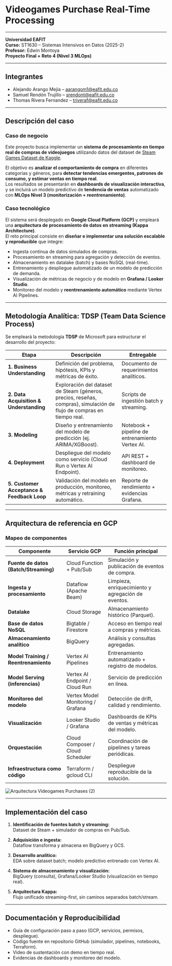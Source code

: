 # Videogames Purchase Real-Time Processing

---

**Universidad EAFIT**  
**Curso:** ST1630 – Sistemas Intensivos en Datos (2025-2)  
**Profesor:** Edwin Montoya  
**Proyecto Final + Reto 4 (Nivel 3 MLOps)**  

---

## Integrantes
   
- Alejando Arango Mejía – aarangom1@eafit.edu.co  
- Samuel Rendón Trujillo – srendont@eafit.edu.co  
- Thomas Rivera Fernandez – triveraf@eafit.edu.co  

---

## Descripción del caso

### Caso de negocio  
Este proyecto busca implementar un **sistema de procesamiento en tiempo real de compras de videojuegos** utilizando datos del dataset de [Steam Games Dataset de Kaggle](https://www.kaggle.com/datasets/artermiloff/steam-games-dataset).

El objetivo es **analizar el comportamiento de compra** en diferentes categorías y géneros, para **detectar tendencias emergentes, patrones de consumo, y estimar ventas en tiempo real**.  
Los resultados se presentarán en **dashboards de visualización interactiva**, y se incluirá un modelo predictivo de **tendencia de ventas** automatizado con **MLOps Nivel 3 (monitorización + reentrenamiento)**.

### Caso tecnológico  
El sistema será desplegado en **Google Cloud Platform (GCP)** y empleará una **arquitectura de procesamiento de datos en streaming (Kappa Architecture)**.  
El reto principal consiste en **diseñar e implementar una solución escalable y reproducible** que integre:

- Ingesta continua de datos simulados de compras.  
- Procesamiento en streaming para agregación y detección de eventos.  
- Almacenamiento en datalake (batch) y bases NoSQL (real-time).  
- Entrenamiento y despliegue automatizado de un modelo de predicción de demanda.  
- Visualización de métricas de negocio y de modelo en **Grafana / Looker Studio**.  
- Monitoreo del modelo y **reentrenamiento automático** mediante Vertex AI Pipelines.

---

## Metodología Analítica: TDSP (Team Data Science Process)

Se empleará la metodología **TDSP** de Microsoft para estructurar el desarrollo del proyecto:

| Etapa | Descripción | Entregable |
|-------|--------------|------------|
| **1. Business Understanding** | Definición del problema, hipótesis, KPIs y métricas de éxito. | Documento de requerimientos analíticos. |
| **2. Data Acquisition & Understanding** | Exploración del dataset de Steam (géneros, precios, reseñas, compras), simulación de flujo de compras en tiempo real. | Scripts de ingestión batch y streaming. |
| **3. Modeling** | Diseño y entrenamiento del modelo de predicción (ej. ARIMA/XGBoost). | Notebook + pipeline de entrenamiento Vertex AI. |
| **4. Deployment** | Despliegue del modelo como servicio (Cloud Run o Vertex AI Endpoint). | API REST + dashboard de monitoreo. |
| **5. Customer Acceptance & Feedback Loop** | Validación del modelo en producción, monitoreo, métricas y retraining automático. | Reporte de rendimiento + evidencias Grafana. |

---

## Arquitectura de referencia en GCP

### Mapeo de componentes

| Componente | Servicio GCP | Función principal |
|-------------|--------------|-------------------|
| **Fuente de datos (Batch/Streaming)** | Cloud Function + Pub/Sub | Simulación y publicación de eventos de compra. |
| **Ingesta y procesamiento** | Dataflow (Apache Beam) | Limpieza, enriquecimiento y agregación de eventos. |
| **Datalake** | Cloud Storage | Almacenamiento histórico (Parquet). |
| **Base de datos NoSQL** | Bigtable / Firestore | Acceso en tiempo real a compras y métricas. |
| **Almacenamiento analítico** | BigQuery | Análisis y consultas agregadas. |
| **Model Training / Reentrenamiento** | Vertex AI Pipelines | Entrenamiento automatizado + registro de modelos. |
| **Model Serving (inferencias)** | Vertex AI Endpoint / Cloud Run | Servicio de predicción en línea. |
| **Monitoreo del modelo** | Vertex Model Monitoring / Grafana | Detección de drift, calidad y rendimiento. |
| **Visualización** | Looker Studio / Grafana | Dashboards de KPIs de ventas y métricas del modelo. |
| **Orquestación** | Cloud Composer / Cloud Scheduler | Coordinación de pipelines y tareas periódicas. |
| **Infraestructura como código** | Terraform / gcloud CLI | Despliegue reproducible de la solución. |

![Arquitectura Videogames Purchases (2)](https://github.com/user-attachments/assets/e9c8dd48-a493-4f5f-bd88-b0cbf2e83808)


---

## Implementación del caso

1. **Identificación de fuentes batch y streaming:**  
   Dataset de Steam + simulador de compras en Pub/Sub.

2. **Adquisición e ingesta:**  
   Dataflow transforma y almacena en BigQuery y GCS.

3. **Desarrollo analítico:**  
   EDA sobre dataset batch; modelo predictivo entrenado con Vertex AI.

4. **Sistema de almacenamiento y visualización:**  
   BigQuery (consulta), Grafana/Looker Studio (visualización en tiempo real).

5. **Arquitectura Kappa:**  
   Flujo unificado streaming-first, sin caminos separados batch/stream.

---

## Documentación y Reproducibilidad

- Guía de configuración paso a paso (GCP, servicios, permisos, despliegue).  
- Código fuente en repositorio GitHub (simulador, pipelines, notebooks, Terraform).  
- Video de sustentación con demo en tiempo real.  
- Evidencias de dashboards y monitoreo del modelo.
